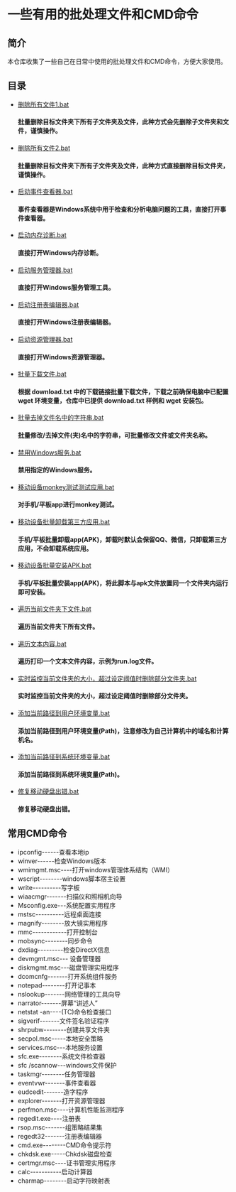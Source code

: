 # 一些有用的批处理文件和CMD命令

## 简介

本仓库收集了一些自己在日常中使用的批处理文件和CMD命令，方便大家使用。

## 目录

- [删除所有文件1.bat](https://github.com/Nilotica/donny-bat/blob/master/%E5%88%A0%E9%99%A4%E6%89%80%E6%9C%89%E6%96%87%E4%BB%B61.bat)
  #### 批量删除目标文件夹下所有子文件夹及文件，此种方式会先删除子文件夹和文件，谨慎操作。
- [删除所有文件2.bat](https://github.com/Nilotica/donny-bat/blob/master/%E5%88%A0%E9%99%A4%E6%89%80%E6%9C%89%E6%96%87%E4%BB%B62.bat)
  #### 批量删除目标文件夹下所有子文件夹及文件，此种方式直接删除目标文件夹，谨慎操作。
- [启动事件查看器.bat](https://github.com/mdd1991/mdd-bat/blob/master/%E5%90%AF%E5%8A%A8%E4%BA%8B%E4%BB%B6%E6%9F%A5%E7%9C%8B%E5%99%A8.bat)
  #### 事件查看器是Windows系统中用于检查和分析电脑问题的工具，直接打开事件查看器。
- [启动内存诊断.bat](https://github.com/mdd1991/mdd-bat/blob/master/%E5%90%AF%E5%8A%A8%E5%86%85%E5%AD%98%E8%AF%8A%E6%96%AD.bat)
  #### 直接打开Windows内存诊断。
- [启动服务管理器.bat](https://github.com/mdd1991/mdd-bat/blob/master/%E5%90%AF%E5%8A%A8%E6%9C%8D%E5%8A%A1%E7%AE%A1%E7%90%86%E5%99%A8.bat)
  #### 直接打开Windows服务管理工具。
- [启动注册表编辑器.bat](https://github.com/mdd1991/mdd-bat/blob/master/%E5%90%AF%E5%8A%A8%E6%B3%A8%E5%86%8C%E8%A1%A8%E7%BC%96%E8%BE%91%E5%99%A8.bat)
  #### 直接打开Windows注册表编辑器。
- [启动资源管理器.bat](https://github.com/mdd1991/mdd-bat/blob/master/%E5%90%AF%E5%8A%A8%E8%B5%84%E6%BA%90%E7%AE%A1%E7%90%86%E5%99%A8.bat)
  #### 直接打开Windows资源管理器。
- [批量下载文件.bat](https://github.com/mdd1991/mdd-bat/blob/master/%E6%89%B9%E9%87%8F%E4%B8%8B%E8%BD%BD%E6%96%87%E4%BB%B6.bat)
  #### 根据 download.txt 中的下载链接批量下载文件，下载之前确保电脑中已配置 wget 环境变量，仓库中已提供 download.txt 样例和 wget 安装包。
- [批量去掉文件名中的字符串.bat](https://github.com/mdd1991/mdd-bat/blob/master/%E6%89%B9%E9%87%8F%E5%8E%BB%E6%8E%89%E6%96%87%E4%BB%B6%E5%90%8D%E4%B8%AD%E7%9A%84%E5%AD%97%E7%AC%A6%E4%B8%B2.bat)
  #### 批量修改/去掉文件(夹)名中的字符串，可批量修改文件或文件夹名称。
- [禁用Windows服务.bat](https://github.com/mdd1991/mdd-bat/blob/master/%E7%A6%81%E7%94%A8Windows%E6%9C%8D%E5%8A%A1.bat)
  #### 禁用指定的Windows服务。
- [移动设备monkey测试测试应用.bat](https://github.com/mdd1991/mdd-bat/blob/master/%E7%A7%BB%E5%8A%A8%E8%AE%BE%E5%A4%87monkey%E6%B5%8B%E8%AF%95%E6%B5%8B%E8%AF%95%E5%BA%94%E7%94%A8.bat)
  #### 对手机/平板app进行monkey测试。
- [移动设备批量卸载第三方应用.bat](https://github.com/mdd1991/mdd-bat/blob/master/%E7%A7%BB%E5%8A%A8%E8%AE%BE%E5%A4%87%E6%89%B9%E9%87%8F%E5%8D%B8%E8%BD%BD%E7%AC%AC%E4%B8%89%E6%96%B9%E5%BA%94%E7%94%A8.bat)
  #### 手机/平板批量卸载app(APK)，卸载时默认会保留QQ、微信，只卸载第三方应用，不会卸载系统应用。
- [移动设备批量安装APK.bat](https://github.com/mdd1991/mdd-bat/blob/master/%E7%A7%BB%E5%8A%A8%E8%AE%BE%E5%A4%87%E6%89%B9%E9%87%8F%E5%AE%89%E8%A3%85APK.bat)
  #### 手机/平板批量安装app(APK)，将此脚本与apk文件放置同一个文件夹内运行即可安装。
- [遍历当前文件夹下文件.bat](https://github.com/Nilotica/donny-bat/blob/master/%E9%81%8D%E5%8E%86%E5%BD%93%E5%89%8D%E6%96%87%E4%BB%B6%E5%A4%B9%E4%B8%8B%E6%96%87%E4%BB%B6.bat)
  #### 遍历当前文件夹下所有文件。
- [遍历文本内容.bat](https://github.com/Nilotica/donny-bat/blob/master/%E9%81%8D%E5%8E%86%E6%96%87%E6%9C%AC%E5%86%85%E5%AE%B9.bat)
  #### 遍历打印一个文本文件内容，示例为run.log文件。
- [实时监控当前文件夹的大小，超过设定阈值时删除部分文件夹.bat](https://github.com/Nilotica/donny-bat/blob/master/%E5%AE%9E%E6%97%B6%E7%9B%91%E6%8E%A7%E5%BD%93%E5%89%8D%E6%96%87%E4%BB%B6%E5%A4%B9%E7%9A%84%E5%A4%A7%E5%B0%8F%EF%BC%8C%E8%B6%85%E8%BF%87%E8%AE%BE%E5%AE%9A%E9%98%88%E5%80%BC%E6%97%B6%E5%88%A0%E9%99%A4%E9%83%A8%E5%88%86%E6%96%87%E4%BB%B6%E5%A4%B9.bat)
  #### 实时监控当前文件夹的大小，超过设定阈值时删除部分文件夹。
- [添加当前路径到用户环境变量.bat](https://github.com/Nilotica/donny-bat/blob/master/%E6%B7%BB%E5%8A%A0%E5%BD%93%E5%89%8D%E8%B7%AF%E5%BE%84%E5%88%B0%E7%94%A8%E6%88%B7%E7%8E%AF%E5%A2%83%E5%8F%98%E9%87%8F.bat)
  #### 添加当前路径到用户环境变量(Path)，注意修改为自己计算机中的域名和计算机名。
- [添加当前路径到系统环境变量.bat](https://github.com/Nilotica/donny-bat/blob/master/%E6%B7%BB%E5%8A%A0%E5%BD%93%E5%89%8D%E8%B7%AF%E5%BE%84%E5%88%B0%E7%B3%BB%E7%BB%9F%E7%8E%AF%E5%A2%83%E5%8F%98%E9%87%8F.bat)
  #### 添加当前路径到系统环境变量(Path)。
- [修复移动硬盘出错.bat](https://github.com/Nilotica/donny-bat/blob/master/%E4%BF%AE%E5%A4%8D%E7%A7%BB%E5%8A%A8%E7%A1%AC%E7%9B%98%E5%87%BA%E9%94%99.bat)
  #### 修复移动硬盘出错。

## 常用CMD命令
- ipconfig------查看本地ip
- winver------检查Windows版本
- wmimgmt.msc----打开windows管理体系结构（WMI）
- wscript--------windows脚本宿主设置
- write----------写字板
- wiaacmgr-------扫描仪和照相机向导
- Msconfig.exe---系统配置实用程序
- mstsc----------远程桌面连接
- magnify--------放大镜实用程序
- mmc------------打开控制台
- mobsync--------同步命令
- dxdiag---------检查DirectX信息
- devmgmt.msc--- 设备管理器
- diskmgmt.msc---磁盘管理实用程序
- dcomcnfg-------打开系统组件服务
- notepad--------打开记事本
- nslookup-------网络管理的工具向导
- narrator-------屏幕“讲述人”
- netstat -an----(TC)命令检查接口
- sigverif-------文件签名验证程序
- shrpubw--------创建共享文件夹
- secpol.msc-----本地安全策略
- services.msc---本地服务设置
- sfc.exe--------系统文件检查器
- sfc /scannow---windows文件保护
- taskmgr--------任务管理器
- eventvwr-------事件查看器
- eudcedit-------造字程序
- explorer-------打开资源管理器
- perfmon.msc----计算机性能监测程序
- regedit.exe----注册表
- rsop.msc-------组策略结果集
- regedt32-------注册表编辑器
- cmd.exe--------CMD命令提示符
- chkdsk.exe-----Chkdsk磁盘检查
- certmgr.msc----证书管理实用程序
- calc-----------启动计算器
- charmap--------启动字符映射表

